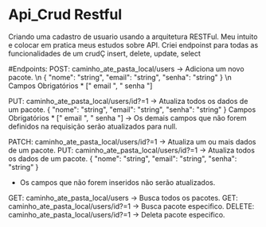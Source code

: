 # Api_Crud Restful
Criando uma cadastro de usuario usando a arquitetura RESTFul. Meu intuito e colocar em pratica meus estudos sobre API. Criei endpoinst para todas as funcionalidades de um crudÇ insert, delete, update, select

#Endpoints:
POST: caminho_ate_pasta_local/users -> Adiciona um novo pacote. \n
 {
   "nome": "string",
   "email": "string",
   "senha": "string"
 } \n
 Campos Obrigatórios * [" email ", " senha "]

 PUT: caminho_ate_pasta_local/users/id?=1 -> Atualiza todos os dados de um pacote.
  {
   "nome": "string",
   "email": "string",
   "senha": "string"
  }
  Campos Obrigatórios * [" email ", " senha "] -> Os demais campos que não forem definidos na requisição serão atualizados para null.
   
 PATCH: caminho_ate_pasta_local/users/id?=1 -> Atualiza um ou mais dados de um pacote.
  PUT: caminho_ate_pasta_local/users/id?=1 -> Atualiza todos os dados de um pacote.
  {
   "nome": "string",
   "email": "string",
   "senha": "string"
  }
  * Os campos que não forem inseridos não serão atualizados.
     
 GET: caminho_ate_pasta_local/users -> Busca todos os pacotes.
 GET: caminho_ate_pasta_local/users/id?=1 -> Busca pacote especifico.
 DELETE: caminho_ate_pasta_local/users/id?=1 -> Deleta pacote especifico.
